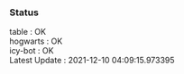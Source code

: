 ### Status


table : OK  
hogwarts : OK  
icy-bot : OK  
Latest Update : 2021-12-10 04:09:15.973395
